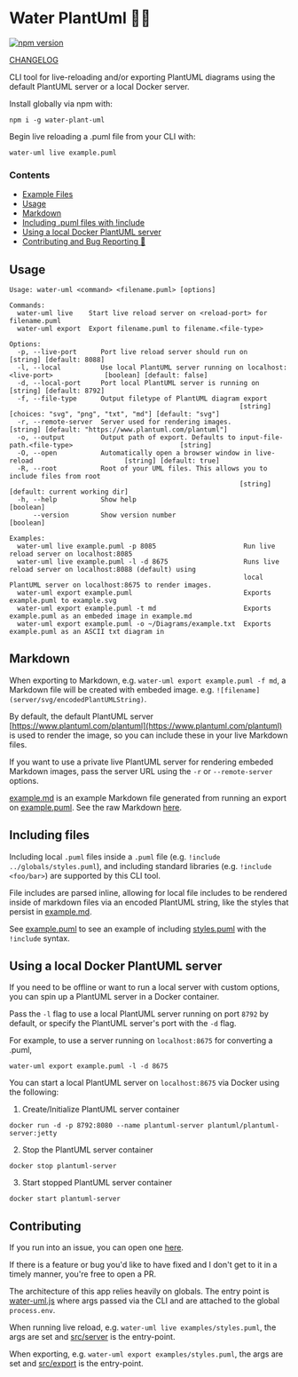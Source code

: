 # Water PlantUml :seedling::droplet:

[![npm version](https://badge.fury.io/js/water-plant-uml.svg)](https://badge.fury.io/js/water-plant-uml)

[CHANGELOG](https://github.com/Ebonsignori/plant-uml-water/blob/main/CHANGELOG.md)

CLI tool for live-reloading and/or exporting PlantUML diagrams using the default PlantUML server or a local Docker server.

Install globally via npm with:

```
npm i -g water-plant-uml
```

Begin live reloading a .puml file from your CLI with:

```
water-uml live example.puml
```

### Contents

- [Example Files](https://github.com/Ebonsignori/water-plant-uml/tree/main/examples)
- [Usage](#usage)
- [Markdown](#markdown)
- [Including .puml files with !include](#including-files)
- [Using a local Docker PlantUML server](#using-a-local-docker-plantuml-server)
- [Contributing and Bug Reporting :bug:](#contributing)

## Usage

```
Usage: water-uml <command> <filename.puml> [options]

Commands:
  water-uml live    Start live reload server on <reload-port> for filename.puml
  water-uml export  Export filename.puml to filename.<file-type>

Options:
  -p, --live-port      Port live reload server should run on                                    [string] [default: 8088]
  -l, --local          Use local PlantUML server running on localhost:<live-port>             [boolean] [default: false]
  -d, --local-port     Port local PlantUML server is running on                                 [string] [default: 8792]
  -f, --file-type      Output filetype of PlantUML diagram export
                                                          [string] [choices: "svg", "png", "txt", "md"] [default: "svg"]
  -r, --remote-server  Server used for rendering images.          [string] [default: "https://www.plantuml.com/plantuml"]
  -o, --output         Output path of export. Defaults to input-file-path.<file-type>                           [string]
  -O, --open           Automatically open a browser window in live-reload                       [string] [default: true]
  -R, --root           Root of your UML files. This allows you to include files from root
                                                          [string] [default: current working dir]
  -h, --help           Show help                                                                               [boolean]
      --version        Show version number                                                                     [boolean]

Examples:
  water-uml live example.puml -p 8085                      Run live reload server on localhost:8085
  water-uml live example.puml -l -d 8675                   Runs live reload server on localhost:8088 (default) using
                                                           local PlantUML server on localhost:8675 to render images.
  water-uml export example.puml                            Exports example.puml to example.svg
  water-uml export example.puml -t md                      Exports example.puml as an embeded image in example.md
  water-uml export example.puml -o ~/Diagrams/example.txt  Exports example.puml as an ASCII txt diagram in
```

## Markdown

When exporting to Markdown, e.g. `water-uml export example.puml -f md`, a Markdown file will be created with embeded image. e.g. `![filename](server/svg/encodedPlantUMLString)`.

By default, the default PlantUML server [https://www.plantuml.com/plantuml](https://www.plantuml.com/plantuml) is used to render the image, so you can include these in your live Markdown files.

If you want to use a private live PlantUML server for rendering embeded Markdown images, pass the server URL using the `-r` or `--remote-server` options.

[example.md](https://github.com/Ebonsignori/water-plant-uml/blob/main/examples/example.md) is an example Markdown file generated from running an export on [example.puml](https://github.com/Ebonsignori/water-plant-uml/blob/main/examples/example.puml). See the raw Markdown [here](https://github.com/Ebonsignori/water-plant-uml/blob/main/examples/example.md).

## Including files

Including local `.puml` files inside a `.puml` file (e.g. `!include ../globals/styles.puml`), and including standard libraries (e.g. `!include <foo/bar>`) are supported by this CLI tool.

File includes are parsed inline, allowing for local file includes to be rendered inside of markdown files via an encoded PlantUML string, like the styles that persist in [example.md](https://github.com/Ebonsignori/water-plant-uml/blob/main/examples/example.md).

See [example.puml](https://github.com/Ebonsignori/water-plant-uml/blob/main/examples/example.puml) to see an example of including [styles.puml](https://github.com/Ebonsignori/water-plant-uml/blob/main/examples/styles.puml) with the `!include` syntax.

## Using a local Docker PlantUML server

If you need to be offline or want to run a local server with custom options, you can spin up a PlantUML server in a Docker container.

Pass the `-l` flag to use a local PlantUML server running on port `8792` by default, or specify the PlantUML server's port with the `-d` flag.

For example, to use a server running on `localhost:8675` for converting a .puml,

```
water-uml export example.puml -l -d 8675
```

You can start a local PlantUML server on `localhost:8675` via Docker using the following:

1. Create/Initialize PlantUML server container

```
docker run -d -p 8792:8080 --name plantuml-server plantuml/plantuml-server:jetty
```

2. Stop the PlantUML server container

```
docker stop plantuml-server
```

3. Start stopped PlantUML server container

```
docker start plantuml-server
```

## Contributing

If you run into an issue, you can open one [here](https://github.com/Ebonsignori/plant-uml-water/issues).

If there is a feature or bug you'd like to have fixed and I don't get to it in a timely manner, you're free to open a PR.

The architecture of this app relies heavily on globals. The entry point is [water-uml.js](./water-uml.js) where args passed via the CLI and are attached to the global `process.env`.

When running live reload, e.g. `water-uml live examples/styles.puml`, the args are set and [src/server](./src/server.js) is the entry-point.

When exporting, e.g. `water-uml export examples/styles.puml`, the args are set and [src/export](./src/export.js) is the entry-point.
